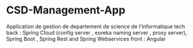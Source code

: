 # CSD-Management-App
Application de gestion de departement de science de l'informatique 
tech 
  back : Spring Cloud (config server , eureka naming server , proxy server), Spring Boot , Spring Rest and Spring Webservices 
  front : Angular 
